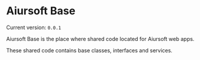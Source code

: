﻿# Aiursoft Base

Current version: `0.0.1`

Aiursoft Base is the place where shared code located for Aiursoft web apps.

These shared code contains base classes, interfaces and services.